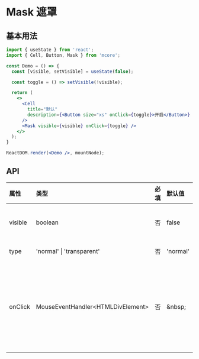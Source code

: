 # Mask 遮罩



## 基本用法
```jsx
import { useState } from 'react';
import { Cell, Button, Mask } from 'mcore';

const Demo = () => {
  const [visible, setVisible] = useState(false);

  const toggle = () => setVisible(!visible);

  return (
    <>
      <Cell
        title="默认"
        description={<Button size="xs" onClick={toggle}>开启</Button>}
      />
      <Mask visible={visible} onClick={toggle} />
    </>
  );
}

ReactDOM.render(<Demo />, mountNode);
```



## API

| 属性 | 类型 | 必填 | 默认值 | 说明 |
| :--- | :--- | :--- | :--- | :--- |
| visible | boolean | 否 | false | 是否显示 |
| type | 'normal' \| 'transparent' | 否 | 'normal' | 类型 |
| onClick | MouseEventHandler<HTMLDivElement\> | 否 | \&nbsp; | 点击后触发的回调函数 |
